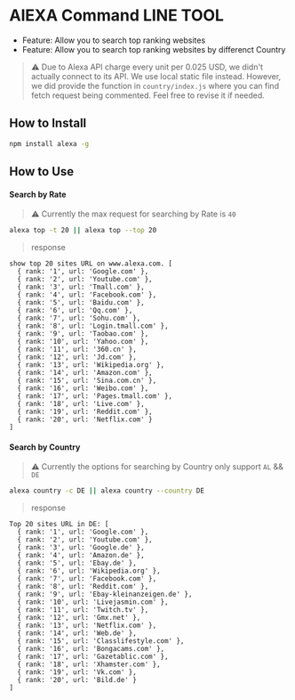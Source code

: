 # AlEXA Command LINE TOOL

- Feature: Allow you to search top ranking websites
- Feature: Allow you to search top ranking websites by differenct Country

> :warning: Due to Alexa API charge every unit per 0.025 USD, we didn't actually connect to its API. We use local static file instead. However, we did provide the function in `country/index.js` where you can find fetch request being commented. Feel free to revise it if needed.

## How to Install

```bash
npm install alexa -g
```

## How to Use

#### Search by Rate

> :warning: Currently the max request for searching by Rate is `40`

```bash
alexa top -t 20 || alexa top --top 20
```

> response

```
show top 20 sites URL on www.alexa.com. [
  { rank: '1', url: 'Google.com' },
  { rank: '2', url: 'Youtube.com' },
  { rank: '3', url: 'Tmall.com' },
  { rank: '4', url: 'Facebook.com' },
  { rank: '5', url: 'Baidu.com' },
  { rank: '6', url: 'Qq.com' },
  { rank: '7', url: 'Sohu.com' },
  { rank: '8', url: 'Login.tmall.com' },
  { rank: '9', url: 'Taobao.com' },
  { rank: '10', url: 'Yahoo.com' },
  { rank: '11', url: '360.cn' },
  { rank: '12', url: 'Jd.com' },
  { rank: '13', url: 'Wikipedia.org' },
  { rank: '14', url: 'Amazon.com' },
  { rank: '15', url: 'Sina.com.cn' },
  { rank: '16', url: 'Weibo.com' },
  { rank: '17', url: 'Pages.tmall.com' },
  { rank: '18', url: 'Live.com' },
  { rank: '19', url: 'Reddit.com' },
  { rank: '20', url: 'Netflix.com' }
]
```

#### Search by Country

> :warning: Currently the options for searching by Country only support `AL` && `DE`

```bash
alexa country -c DE || alexa country --country DE
```

> response

```
Top 20 sites URL in DE: [
  { rank: '1', url: 'Google.com' },
  { rank: '2', url: 'Youtube.com' },
  { rank: '3', url: 'Google.de' },
  { rank: '4', url: 'Amazon.de' },
  { rank: '5', url: 'Ebay.de' },
  { rank: '6', url: 'Wikipedia.org' },
  { rank: '7', url: 'Facebook.com' },
  { rank: '8', url: 'Reddit.com' },
  { rank: '9', url: 'Ebay-kleinanzeigen.de' },
  { rank: '10', url: 'Livejasmin.com' },
  { rank: '11', url: 'Twitch.tv' },
  { rank: '12', url: 'Gmx.net' },
  { rank: '13', url: 'Netflix.com' },
  { rank: '14', url: 'Web.de' },
  { rank: '15', url: 'Classlifestyle.com' },
  { rank: '16', url: 'Bongacams.com' },
  { rank: '17', url: 'Gazetablic.com' },
  { rank: '18', url: 'Xhamster.com' },
  { rank: '19', url: 'Vk.com' },
  { rank: '20', url: 'Bild.de' }
]
```
